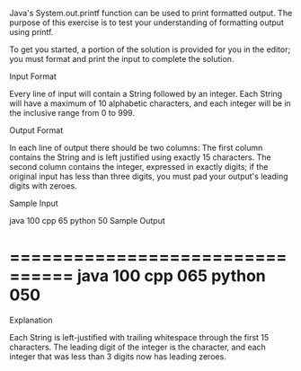 Java's System.out.printf function can be used to print formatted output. The purpose of this exercise is to test your understanding of formatting output using printf.

To get you started, a portion of the solution is provided for you in the editor; you must format and print the input to complete the solution.

Input Format

Every line of input will contain a String followed by an integer.
Each String will have a maximum of 10 alphabetic characters, and each integer will be in the inclusive range from 0 to 999.

Output Format

In each line of output there should be two columns:
The first column contains the String and is left justified using exactly 15 characters.
The second column contains the integer, expressed in exactly  digits; if the original input has less than three digits, you must pad your output's leading digits with zeroes.

Sample Input

java 100
cpp 65
python 50
Sample Output

================================
java           100 
cpp            065 
python         050 
================================
Explanation

Each String is left-justified with trailing whitespace through the first 15 characters. The leading digit of the integer is the  character, and each integer that was less than 3 digits now has leading zeroes.